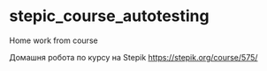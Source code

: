 # stepic_course_autotesting
Home work from course

Домашня робота по курсу на Stepik https://stepik.org/course/575/
